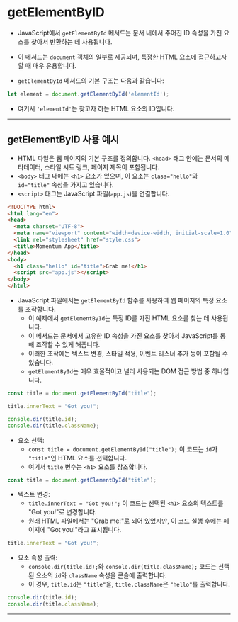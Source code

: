 # getElementByID

* JavaScript에서 `getElementById` 메서드는 문서 내에서 주어진 ID 속성을 가진 요소를 찾아서 반환하는 데 사용됩니다.
* 이 메서드는 `document` 객체의 일부로 제공되며, 특정한 HTML 요소에 접근하고자 할 때 매우 유용합니다.

* `getElementById` 메서드의 기본 구조는 다음과 같습니다:

```javascript
let element = document.getElementById('elementId');
```

* 여기서 `'elementId'`는 찾고자 하는 HTML 요소의 ID입니다.

***

## getElementByID 사용 예시

* HTML 파일은 웹 페이지의 기본 구조를 정의합니다. `<head>` 태그 안에는 문서의 메타데이터, 스타일 시트 링크, 페이지 제목이 포함됩니다.
* `<body>` 태그 내에는 `<h1>` 요소가 있으며, 이 요소는 `class="hello"`와 `id="title"` 속성을 가지고 있습니다.
* `<script>` 태그는 JavaScript 파일(`app.js`)을 연결합니다.

```HTML
<!DOCTYPE html>
<html lang="en">
<head>
  <meta charset="UTF-8">
  <meta name="viewport" content="width=device-width, initial-scale=1.0">
  <link rel="stylesheet" href="style.css">
  <title>Momentum App</title>
</head>
<body>
  <h1 class="hello" id="title">Grab me!</h1>
  <script src="app.js"></script>
</body>
</html>
```

* JavaScript 파일에서는 `getElementById` 함수를 사용하여 웹 페이지의 특정 요소를 조작합니다.
  * 이 예제에서 `getElementById`는 특정 ID를 가진 HTML 요소를 찾는 데 사용됩니다.
  * 이 메서드는 문서에서 고유한 ID 속성을 가진 요소를 찾아서 JavaScript를 통해 조작할 수 있게 해줍니다.
  * 이러한 조작에는 텍스트 변경, 스타일 적용, 이벤트 리스너 추가 등이 포함될 수 있습니다.
  * `getElementById`는 매우 효율적이고 널리 사용되는 DOM 접근 방법 중 하나입니다.

```javascript
const title = document.getElementById("title");

title.innerText = "Got you!";

console.dir(title.id);
console.dir(title.className);
```

* 요소 선택:
  * `const title = document.getElementById("title");` 이 코드는 `id`가 `"title"`인 HTML 요소를 선택합니다.
  * 여기서 `title` 변수는 `<h1>` 요소를 참조합니다.

```javascript
const title = document.getElementById("title");
```

* 텍스트 변경:
  * `title.innerText = "Got you!";` 이 코드는 선택된 `<h1>` 요소의 텍스트를 "Got you!"로 변경합니다.
  * 원래 HTML 파일에서는 "Grab me!"로 되어 있었지만, 이 코드 실행 후에는 페이지에 "Got you!"라고 표시됩니다.

```javascript
title.innerText = "Got you!";
```

* 요소 속성 출력:
  * `console.dir(title.id);`와 `console.dir(title.className);` 코드는 선택된 요소의 `id`와 `className` 속성을 콘솔에 출력합니다.
  * 이 경우, `title.id`는 `"title"`을, `title.className`은 `"hello"`를 출력합니다.

```javascript
console.dir(title.id);
console.dir(title.className);
```

***
